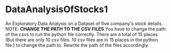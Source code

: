 # DataAnalysisOfStocks1
An Exploratory Data Analysis on a Dataset of five company's stock details.
NOTE: **CHANGE THE PATH TO THE CSV FILES**
You have to change the path of the csvs to run the python file correctly. There are a total of 15 places (But there are only 10 csv files. 10 csv files are in 15 places in the python file.) to change the path to. Rewrite the path of the files accordingly.
